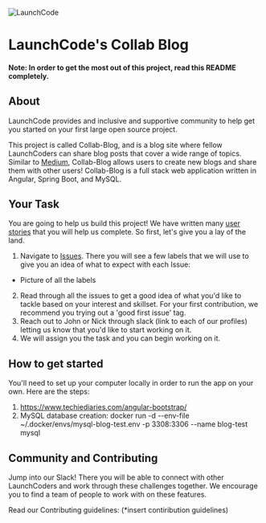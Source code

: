 ![LaunchCode](./images/LaunchCode_ltblue%20copy.png)
# LaunchCode's Collab Blog
#### Note: In order to get the most out of this project, read this README completely.


## About
LaunchCode provides and inclusive and supportive community to help get you
started on your first large open source project. 

This project is called Collab-Blog, and is a blog site where fellow LaunchCoders can
share blog posts that cover a wide range of topics. Similar to [Medium](https://medium.com/),
Collab-Blog allows users to create new blogs and share them with other users!
Collab-Blog is a full stack web application written in 
Angular, Spring Boot, and MySQL. 

## Your Task
You are going to help us build this project! We have written many [user stories](https://education.launchcode.org/liftoff/modules/project/user-stories.html?highlight=user%20story)
that you will help us complete. So first, let's give you a lay of the land. 
1. Navigate to [Issues](https://github.com/LaunchCodeLiftoffProjects/Collab-Blog/issues). There you will see 
a few labels that we will use to give you an idea of what to expect with each Issue:
- Picture of all the labels

2. Read through all the issues to get a good idea of what you'd like to 
tackle based on your interest and skillset. For your first contribution, we recommend you
trying out a 'good first issue' tag. 
3. Reach out to John or Nick through slack (link to each of our profiles) letting us know
that you'd like to start working on it. 
4. We will assign you the task and you can begin working on it. 

## How to get started
You'll need to set up your computer locally in order to run the app on your own. 
Here are the steps: 
1. https://www.techiediaries.com/angular-bootstrap/
2. MySQL database creation: docker run -d --env-file ~/.docker/envs/mysql-blog-test.env -p 3308:3306 --name blog-test mysql


## Community and Contributing
Jump into our Slack! There you will be able to connect with other LaunchCoders
and work through these challenges together. We encourage you to find a team of people to work with on these 
features. 

Read our Contributing guidelines: (*insert contiribution guidelines)

